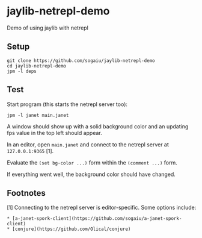 # jaylib-netrepl-demo

Demo of using jaylib with netrepl

## Setup

```
git clone https://github.com/sogaiu/jaylib-netrepl-demo
cd jaylib-netrepl-demo
jpm -l deps
```

## Test

Start program (this starts the netrepl server too):

```
jpm -l janet main.janet
```

A window should show up with a solid background color and an updating
fps value in the top left should appear.

In an editor, open `main.janet` and connect to the netrepl server
at `127.0.0.1:9365` [1].

Evaluate the `(set bg-color ...)` form within the `(comment ...)` form.

If everything went well, the background color should have changed.

## Footnotes

[1] Connecting to the netrepl server is editor-specific.  Some options
    include:

    * [a-janet-spork-client](https://github.com/sogaiu/a-janet-spork-client)
    * [conjure](https://github.com/Olical/conjure)
